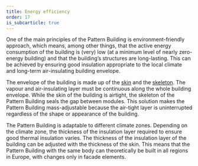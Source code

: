 ```yaml
---
title: Energy efficiency
order: 17
is_subcarticle: true
---
```

One of the main principles of the Pattern Building is environment-friendly approach, which means, among other things, that the active energy consumption of the building is (very) low (at a minimum level of nearly zero-energy building) and that the building’s structures are long-lasting. This can be achieved by ensuring good insulation appropriate to the local climate and long-term air-insulating building envelope. 

The envelope of the building is made up of the [skin](/docs/skin/) and the [skeleton](/docs/skeleton/). The vapour and air-insulating layer must be continuous along the whole building envelope. While the skin of the building is airtight, the skeleton of the Pattern Building seals the gap between modules. This solution makes the Pattern Building mass-adjustable because the air-tight layer is uninterrupted regardless of the shape or appearance of the building.

The Pattern Building is adaptable to different climate zones. Depending on the climate zone, the thickness of the insulation layer required to ensure good thermal insulation varies. The thickness of the insulation layer of the building can be adjusted with the thickness of the skin. This means that the Pattern Building with the same body can theoretically be built in all regions in Europe, with changes only in facade elements.